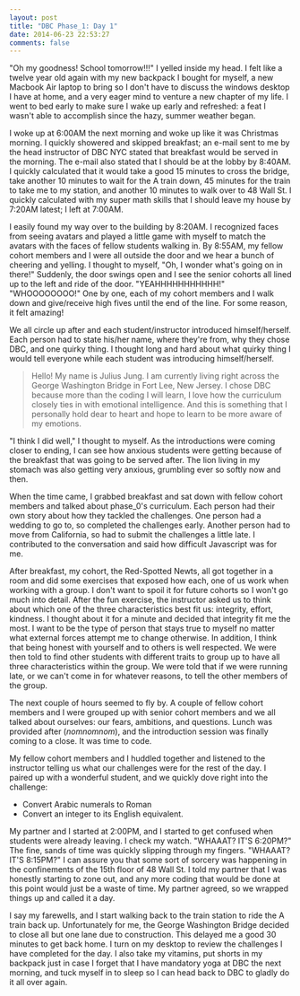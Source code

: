 ```yaml
---
layout: post
title: "DBC Phase_1: Day 1"
date: 2014-06-23 22:53:27
comments: false
---
```


"Oh my goodness! School tomorrow!!!" I yelled inside my head. I felt like a twelve year old again with my new backpack I bought for myself, a new Macbook Air laptop to bring so I don't have to discuss the windows desktop I have at home, and a very eager mind to venture a new chapter of my life. I went to bed early to make sure I wake up early and refreshed: a feat I wasn't able to accomplish since the hazy, summer weather began.

I woke up at 6:00AM the next morning and woke up like it was Christmas morning. I quickly showered and skipped breakfast; an e-mail sent to me by the head instructor of DBC NYC stated that breakfast would be served in the morning. The e-mail also stated that I should be at the lobby by 8:40AM. I quickly calculated that it would take a good 15 minutes to cross the bridge, take another 10 minutes to wait for the A train down, 45 minutes for the train to take me to my station, and another 10 minutes to walk over to 48 Wall St. I quickly calculated with my super math skills that I should leave my house by 7:20AM latest; I left at 7:00AM.

I easily found my way over to the building by 8:20AM. I recognized faces from seeing avatars and played a little game with myself to match the avatars with the faces of fellow students walking in. By 8:55AM, my fellow cohort members and I were all outside the door and we hear a bunch of cheering and yelling. I thought to myself, "Oh, I wonder what's going on in there!" Suddenly, the door swings open and I see the senior cohorts all lined up to the left and ride of the door. "YEAHHHHHHHHHHH!" "WHOOOOOOOO!" One by one, each of my cohort members and I walk down and give/receive high fives until the end of the line. For some reason, it felt amazing!

We all circle up after and each student/instructor introduced himself/herself. Each person had to state his/her name, where they're from, why they chose DBC, and one quirky thing. I thought long and hard about what quirky thing I would tell everyone while each student was introducing himself/herself.

> Hello! My name is Julius Jung. I am currently living right across the George Washington Bridge in Fort Lee, New Jersey. I chose DBC because more than the coding I will learn, I love how the curriculum closely ties in with emotional intelligence. And this is something that I personally hold dear to heart and hope to learn to be more aware of my emotions.

"I think I did well," I thought to myself. As the introductions were coming closer to ending, I can see how anxious students were getting because of the breakfast that was going to be served after. The lion living in my stomach was also getting very anxious, grumbling ever so softly now and then.

When the time came, I grabbed breakfast and sat down with fellow cohort members and talked about phase_0's curriculum. Each person had their own story about how they tackled the challenges. One person had a wedding to go to, so completed the challenges early. Another person had to move from California, so had to submit the challenges a little late. I contributed to the conversation and said how difficult Javascript was for me.

After breakfast, my cohort, the Red-Spotted Newts, all got together in a room and did some exercises that exposed how each, one of us work when working with a group. I don't want to spoil it for future cohorts so I won't go much into detail. After the fun exercise, the instructor asked us to think about which one of the three characteristics best fit us: integrity, effort, kindness. I thought about it for a minute and decided that integrity fit me the most. I want to be the type of person that stays true to myself no matter what external forces attempt me to change otherwise. In addition, I think that being honest with yourself and to others is well respected. We were then told to find other students with different traits to group up to have all three characteristics within the group. We were told that if we were running late, or we can't come in for whatever reasons, to tell the other members of the group.

The next couple of hours seemed to fly by. A couple of fellow cohort members and I were grouped up with senior cohort members and we all talked about ourselves: our fears, ambitions, and questions. Lunch was provided after (*nomnomnom*), and the introduction session was finally coming to a close. It was time to code.

My fellow cohort members and I huddled together and listened to the instructor telling us what our challenges were for the rest of the day. I paired up with a wonderful student, and we quickly dove right into the challenge:

  * Convert Arabic numerals to Roman
  * Convert an integer to its English equivalent.

My partner and I started at 2:00PM, and I started to get confused when students were already leaving. I check my watch. "WHAAAT? IT'S 6:20PM?" The fine, sands of time was quickly slipping through my fingers. "WHAAAT? IT'S 8:15PM?" I can assure you that some sort of sorcery was happening in the confinements of the 15th floor of 48 Wall St. I told my partner that I was honestly starting to zone out, and any more coding that would be done at this point would just be a waste of time. My partner agreed, so we wrapped things up and called it a day.

I say my farewells, and I start walking back to the train station to ride the A train back up. Unfortunately for me, the George Washington Bridge decided to close all but one lane due to construction. This delayed me a good 30 minutes to get back home. I turn on my desktop to review the challenges I have completed for the day. I also take my vitamins, put shorts in my backpack just in case I forget that I have mandatory yoga at DBC the next morning, and tuck myself in to sleep so I can head back to DBC to gladly do it all over again.